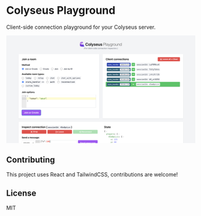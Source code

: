 # Colyseus Playground

Client-side connection playground for your Colyseus server.

![](./screenshot.png)

## Contributing

This project uses React and TailwindCSS, contributions are welcome!

## License

MIT
